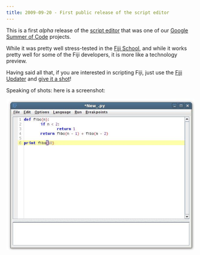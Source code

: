 ```yaml
---
title: 2009-09-20 - First public release of the script editor
---
```


This is a first *alpha* release of the [script editor](/events/soc-2009-ideas#add-a-simple-yet-minimally-powerful-plugin-and-script-editor) that was one of our [Google Summer of Code](/news/2009-04-20-summer-of-code-we-got-us-three-students) projects.

While it was pretty well stress-tested in the [Fiji School](/news/2009-08-04-fiji-school-last-call-for-student-applications), and while it works pretty well for some of the Fiji developers, it is more like a technology preview.

Having said all that, if you are interested in scripting Fiji, just use the [Fiji Updater](/plugins/updater) and [give it a shot](/scripting/script-editor)!

Speaking of shots: here is a screenshot:

![](/media/script-editor-first-script.jpg)


